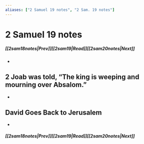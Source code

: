 ```yaml
---
aliases: ["2 Samuel 19 notes", "2 Sam. 19 notes"]
---
```

# 2 Samuel 19 notes
##### <span class=arrow-left></span>[[2sam18notes|Prev]]<span class=navigation-separator></span>[[2sam19|Read]]<span class=navigation-separator></span>[[2sam20notes|Next]]<span class=arrow-right></span>
- 
## 2 Joab was told, “The king is weeping and mourning over Absalom.”
- 
## David Goes Back to Jerusalem
- 
##### <span class=arrow-left></span>[[2sam18notes|Prev]]<span class=navigation-separator></span>[[2sam19|Read]]<span class=navigation-separator></span>[[2sam20notes|Next]]<span class=arrow-right></span>